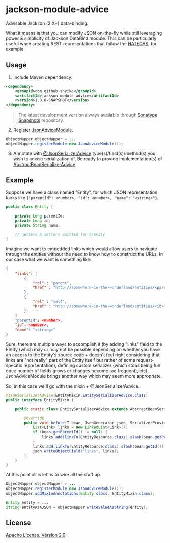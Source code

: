 # jackson-module-advice

Advisable Jackson (2.X+) data-binding.

What it means is that you can modify JSON on-the-fly while still leveraging power & simplicity of Jackson DataBind module.
This can be particularly useful when creating REST representations that follow the [HATEOAS](http://en.wikipedia.org/wiki/HATEOAS),
for example.

## Usage

1. Include Maven dependency:
```xml
<dependency>
    <groupId>com.github.shyiko</groupId>
    <artifactId>jackson-module-advice</artifactId>
    <version>1.0.0-SNAPSHOT</version>
</dependency>
```
> The latest development version always available through [Sonatype Snapshots](https://oss.sonatype.org/content/repositories/snapshots) repository.

2. Register [JsonAdviceModule](https://github.com/shyiko/jackson-module-advice/blob/master/src/main/java/com/github/shyiko/jackson/module/advice/JsonAdviceModule.java).
```java
ObjectMapper objectMapper = ...
objectMapper.registerModule(new JsonAdviceModule());
```

3. Annotate with [@JsonSerializerAdvice]((https://github.com/shyiko/jackson-module-advice/blob/master/src/main/java/com/github/shyiko/jackson/module/advice/JsonSerializerAdvice.java)) type(s)/field(s)/method(s) you wish to advise serialization of. Be ready to provide
implementation(s) of [AbstractBeanSerializerAdvice](https://github.com/shyiko/jackson-module-advice/blob/master/src/main/java/com/github/shyiko/jackson/module/advice/AbstractBeanSerializerAdvice.java).

## Example

Suppose we have a class named "Entity", for which JSON representation looks like `{"parentId": <number>, "id": <number>,
"name": "<string>"}`.

```java
public class Entity {

    private Long parentId;
    private Long id;
    private String name;

    // getters & setters omitted for brevity
}
```

Imagine we want to embedded links which would allow users to navigate through the entities without the need to know how
to construct the URLs. In our case what we want is something like:

```json
{
    "links": [
        {
            "rel" : "parent",
            "href" : "http://somewhere-in-the-wonderland/entities/<parentId>"
        },
        {
            "rel" : "self",
            "href" : "http://somewhere-in-the-wonderland/entities/<id>"
        }
    ]
    "parentId": <number>,
    "id": <number>,
    "name": "<string>"
}
```

Sure, there are multiple ways to accomplish it (by adding "links" field to the Entity (which
may or may not be possible depending on whether you have an access to the Entity's source code + doesn't feel right
considering that links are "not really" part of the Entity itself but rather of some request-specific representation),
defining custom serializer (which stops being fun once number of fields grows or changes become too frequent), etc).
JsonAdviceModule brings another way which may seem more appropriate.

So, in this case we'll go with the mixin + @JsonSerializerAdvice.

```java
@JsonSerializerAdvice(EntityMixin.EntitySerializerAdvice.class)
public interface EntityMixin {

    public static class EntitySerializerAdvice extends AbstractBeanSerializerAdvice {

        @Override
        public void before(T bean, JsonGenerator json, SerializerProvider provider) throws IOException {
            List<Link> links = new LinkedList<Link>();
            if (bean.getParentId() != null) {
                links.add(linkTo(EntityResource.class).slash(bean.getParentId()).withRel("parent"));
            }
            links.add(linkTo(EntityResource.class).slash(bean.getId()).withRel("self"));
            json.writeObjectField("links", links);
        }
    }
}
```

At this point all is left is to wire all the stuff up.

```java
ObjectMapper objectMapper = ...
objectMapper.registerModule(new JsonAdviceModule());
objectMapper.addMixInAnnotations(Entity.class, EntityMixin.class);

Entity entity = ...
String entityAsAJSON = objectMapper.writeValueAsString(entity);
```

## License

[Apache License, Version 2.0](http://www.apache.org/licenses/LICENSE-2.0)
